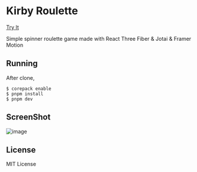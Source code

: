 # Kirby Roulette

[Try It](https://kirby-roulette.tekiter.net)

Simple spinner roulette game made with React Three Fiber & Jotai & Framer Motion

## Running

After clone,

```
$ corepack enable
$ pnpm install
$ pnpm dev
```

## ScreenShot

![image](https://user-images.githubusercontent.com/36122585/230859861-f3ef969e-0c42-446c-8ef9-7919279a4494.png)

## License

MIT License
